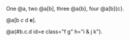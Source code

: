 One @a, two @a[b], three @a{b}, four @a[b]{c}.

@a[b *c*
d **e**].

@a{#b.c.d id=e class="f g" h="i &amp; j
k"}.
